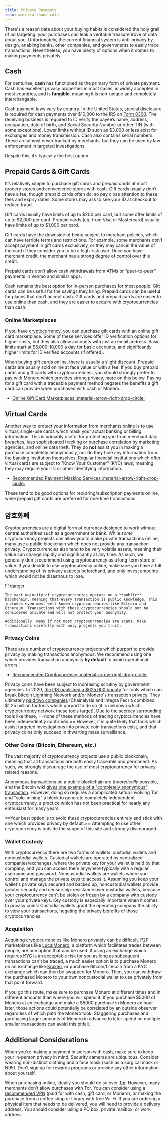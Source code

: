 ```yaml
---
title: Private Payments
icon: material/hand-coin
---
```


There's a reason data about your buying habits is considered the holy grail of ad targeting: your purchases can leak a veritable treasure trove of data about you. Unfortunately, the current financial system is anti-privacy by design, enabling banks, other companies, and governments to easily trace transactions. Nevertheless, you have plenty of options when it comes to making payments privately.

## Cash

For centuries, **cash** has functioned as the primary form of private payment. Cash has excellent privacy properties in most cases, is widely accepted in most countries, and is **fungible**, meaning it is non-unique and completely interchangable.

Cash payment laws vary by country. In the United States, special disclosure is required for cash payments over $10,000 to the IRS on [Form 8300](https://www.irs.gov/businesses/small-businesses-self-employed/form-8300-and-reporting-cash-payments-of-over-10000). The receiving business is required to ID verify the payee’s name, address, occupation, date of birth, and Social Security Number or other TIN (with some exceptions). Lower limits without ID such as $3,000 or less exist for exchanges and money transmission. Cash also contains serial numbers. These are almost never tracked by merchants, but they can be used by law enforcement in targeted investigations.

Despite this, it’s typically the best option.

## Prepaid Cards & Gift Cards

It’s relatively simple to purchase gift cards and prepaid cards at most grocery stores and convenience stores with cash. Gift cards usually don’t have a fee, though prepaid cards often do, so pay close attention to these fees and expiry dates. Some stores may ask to see your ID at checkout to reduce fraud.

Gift cards usually have limits of up to $200 per card, but some offer limits of up to $2,000 per card. Prepaid cards (eg: from Visa or Mastercard) usually have limits of up to $1,000 per card.

Gift cards have the downside of being subject to merchant policies, which can have terrible terms and restrictions. For example, some merchants don’t accept payment in gift cards exclusively, or they may cancel the value of the card if they consider you to be a high-risk user. Once you have merchant credit, the merchant has a strong degree of control over this credit.

Prepaid cards don’t allow cash withdrawals from ATMs or “peer-to-peer” payments in Venmo and similar apps.

Cash remains the best option for in-person purchases for most people. Gift cards can be useful for the savings they bring. Prepaid cards can be useful for places that don’t accept cash. Gift cards and prepaid cards are easier to use online than cash, and they are easier to acquire with cryptocurrencies than cash.

### Online Marketplaces

If you have [cryptocurrency](../cryptocurrency.md), you can purchase gift cards with an online gift card marketplace. Some of these services offer ID verification options for higher limits, but they also allow accounts with just an email address. Basic limits start at $5,000-10,000 a day for basic accounts, and significantly higher limits for ID verified accounts (if offered).

When buying gift cards online, there is usually a slight discount. Prepaid cards are usually sold online at face value or with a fee. If you buy prepaid cards and gift cards with cryptocurrencies, you should strongly prefer to pay with Monero which provides strong privacy, more on this below. Paying for a gift card with a traceable payment method negates the benefits a gift card can provide when purchased with cash or Monero.

- [Online Gift Card Marketplaces :material-arrow-right-drop-circle:](../financial-services.md#gift-card-marketplaces)

## Virtual Cards

Another way to protect your information from merchants online is to use virtual, single-use cards which mask your actual banking or billing information. This is primarily useful for protecting you from merchant data breaches, less sophisticated tracking or purchase correlation by marketing agencies, and online data theft. They do **not** assist you in making a purchase completely anonymously, nor do they hide any information from the banking institution themselves. Regular financial institutions which offer virtual cards are subject to "Know Your Customer" (KYC) laws, meaning they may require your ID or other identifying information.

- [Recommended Payment Masking Services :material-arrow-right-drop-circle:](../financial-services.md#payment-masking-services)

These tend to be good options for recurring/subscription payments online, while prepaid gift cards are preferred for one-time transactions.

## 암호화폐

Cryptocurrencies are a digital form of currency designed to work without central authorities such as a government or bank. While *some* cryptocurrency projects can allow you to make private transactions online, many use a public blockchain which does not provide any transaction privacy. Cryptocurrencies also tend to be very volatile assets, meaning their value can change rapidly and significantly at any time. As such, we generally don't recommend using cryptocurrency as a long-term store of value. If you decide to use cryptocurrency online, make sure you have a full understanding of its privacy aspects beforehand, and only invest amounts which would not be disastrous to lose.

!!! danger

    The vast majority of cryptocurrencies operate on a **public** blockchain, meaning that every transaction is public knowledge. This includes even most well-known cryptocurrencies like Bitcoin and Ethereum. Transactions with these cryptocurrencies should not be considered private and will not protect your anonymity.
    
    Additionally, many if not most cryptocurrencies are scams. Make transactions carefully with only projects you trust.

### Privacy Coins

There are a number of cryptocurrency projects which purport to provide privacy by making transactions anonymous. We recommend using one which provides transaction anonymity **by default** to avoid operational errors.

- [Recommended Cryptocurrency :material-arrow-right-drop-circle:](../cryptocurrency.md#coins)

Privacy coins have been subject to increasing scrutiny by government agencies. In 2020, [the IRS published a $625,000 bounty](https://www.forbes.com/sites/kellyphillipserb/2020/09/14/irs-will-pay-up-to-625000-if-you-can-crack-monero-other-privacy-coins/?sh=2e9808a085cc) for tools which can break Bitcoin Lightning Network and/or Monero's transaction privacy. They ultimately [paid two companies](https://sam.gov/opp/5ab94eae1a8d422e88945b64181c6018/view) (Chainalysis and Integra Fec) a combined $1.25 million for tools which purport to do so (it is unknown which cryptocurrency network these tools target). Due to the secrecy surrounding tools like these, ==none of these methods of tracing cryptocurrencies have been independently confirmed.== However, it is quite likely that tools which assist targeted investigations into private coin transactions exist, and that privacy coins only succeed in thwarting mass surveillance.

### Other Coins (Bitcoin, Ethereum, etc.)

The vast majority of cryptocurrency projects use a public blockchain, meaning that all transactions are both easily traceable and permanent. As such, we strongly discourage the use of most cryptocurrency for privacy-related reasons.

Anonymous transactions on a public blockchain are *theoretically* possible, and the Bitcoin wiki [gives one example of a "completely anonymous" transaction](https://en.bitcoin.it/wiki/Privacy#Example_-_A_perfectly_private_donation). However, doing so requires a complicated setup involving Tor and "solo-mining" a block to generate completely independent cryptocurrency, a practice which has not been practical for nearly any enthusiast for many years.

==Your best option is to avoid these cryptocurrencies entirely and stick with one which provides privacy by default.== Attempting to use other cryptocurrency is outside the scope of this site and strongly discouraged.

### Wallet Custody

With cryptocurrency there are two forms of wallets: custodial wallets and noncustodial wallets. Custodial wallets are operated by centralized companies/exchanges, where the private key for your wallet is held by that company, and you can access them anywhere typically with a regular username and password. Noncustodial wallets are wallets where you control and manage the private keys to access it. Assuming you keep your wallet's private keys secured and backed up, noncustodial wallets provide greater security and censorship-resistance over custodial wallets, because your cryptocurrency can't be stolen or frozen by a company with custody over your private keys. Key custody is especially important when it comes to privacy coins: Custodial wallets grant the operating company the ability to view your transactions, negating the privacy benefits of those cryptocurrencies.

### Acquisition

Acquiring [cryptocurrencies](../cryptocurrency.md) like Monero privately can be difficult. P2P marketplaces like [LocalMonero](https://localmonero.co/), a platform which facilitates trades between people, are one option that can be used. If using an exchange which requires KYC is an acceptable risk for you as long as subsequent transactions can't be traced, a much easier option is to purchase Monero on an exchange like [Kraken](https://kraken.com/), or purchase Bitcoin/Litecoin from a KYC exchange which can then be swapped for Monero. Then, you can withdraw the purchased Monero to your own noncustodial wallet to use privately from that point forward.

If you go this route, make sure to purchase Monero at different times and in different amounts than where you will spend it. If you purchase $5000 of Monero at an exchange and make a $5000 purchase in Monero an hour later, those actions could potentially be correlated by an outside observer regardless of which path the Monero took. Staggering purchases and purchasing larger amounts of Monero in advance to later spend on multiple smaller transactions can avoid this pitfall.

## Additional Considerations

When you're making a payment in-person with cash, make sure to keep your in-person privacy in mind. Security cameras are ubiquitous. Consider wearing non-distinct clothing and a face mask (such as a surgical mask or N95). Don’t sign up for rewards programs or provide any other information about yourself.

When purchasing online, ideally you should do so over [Tor](tor-overview.md). However, many merchants don’t allow purchases with Tor. You can consider using a [recommended VPN](../vpn.md) (paid for with cash, gift card, or Monero), or making the purchase from a coffee shop or library with free Wi-Fi. If you are ordering a physical item that needs to be delivered, you will need to provide a delivery address. You should consider using a PO box, private mailbox, or work address.
